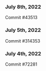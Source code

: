 ### July 8th, 2022

Commit #43513

### July 5th, 2022

Commit #314353


### July 4th, 2022

Commit #72281
